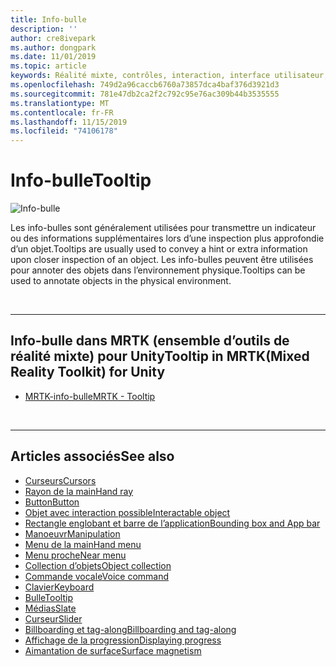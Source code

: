 ```yaml
---
title: Info-bulle
description: ''
author: cre8ivepark
ms.author: dongpark
ms.date: 11/01/2019
ms.topic: article
keywords: Réalité mixte, contrôles, interaction, interface utilisateur, expérience utilisateur
ms.openlocfilehash: 749d2a96caccb6760a73857dca4baf376d3921d3
ms.sourcegitcommit: 781e47db2ca2f2c792c95e76ac309b44b3535555
ms.translationtype: MT
ms.contentlocale: fr-FR
ms.lasthandoff: 11/15/2019
ms.locfileid: "74106178"
---
```

# <a name="tooltip"></a><span data-ttu-id="2c7d0-103">Info-bulle</span><span class="sxs-lookup"><span data-stu-id="2c7d0-103">Tooltip</span></span>

![Info-bulle](images/UX/UX_Hero_Tooltip.jpg)

<span data-ttu-id="2c7d0-105">Les info-bulles sont généralement utilisées pour transmettre un indicateur ou des informations supplémentaires lors d’une inspection plus approfondie d’un objet.</span><span class="sxs-lookup"><span data-stu-id="2c7d0-105">Tooltips are usually used to convey a hint or extra information upon closer inspection of an object.</span></span> <span data-ttu-id="2c7d0-106">Les info-bulles peuvent être utilisées pour annoter des objets dans l’environnement physique.</span><span class="sxs-lookup"><span data-stu-id="2c7d0-106">Tooltips can be used to annotate objects in the physical environment.</span></span>

<br>

---

## <a name="tooltip-in-mrtkmixed-reality-toolkit-for-unity"></a><span data-ttu-id="2c7d0-107">Info-bulle dans MRTK (ensemble d’outils de réalité mixte) pour Unity</span><span class="sxs-lookup"><span data-stu-id="2c7d0-107">Tooltip in MRTK(Mixed Reality Toolkit) for Unity</span></span>

* [<span data-ttu-id="2c7d0-108">MRTK-info-bulle</span><span class="sxs-lookup"><span data-stu-id="2c7d0-108">MRTK - Tooltip</span></span>](https://microsoft.github.io/MixedRealityToolkit-Unity/Documentation/README_Tooltip.html)

<br>

---

## <a name="see-also"></a><span data-ttu-id="2c7d0-109">Articles associés</span><span class="sxs-lookup"><span data-stu-id="2c7d0-109">See also</span></span>

* [<span data-ttu-id="2c7d0-110">Curseurs</span><span class="sxs-lookup"><span data-stu-id="2c7d0-110">Cursors</span></span>](cursors.md)
* [<span data-ttu-id="2c7d0-111">Rayon de la main</span><span class="sxs-lookup"><span data-stu-id="2c7d0-111">Hand ray</span></span>](point-and-commit.md)
* [<span data-ttu-id="2c7d0-112">Button</span><span class="sxs-lookup"><span data-stu-id="2c7d0-112">Button</span></span>](button.md)
* [<span data-ttu-id="2c7d0-113">Objet avec interaction possible</span><span class="sxs-lookup"><span data-stu-id="2c7d0-113">Interactable object</span></span>](interactable-object.md)
* [<span data-ttu-id="2c7d0-114">Rectangle englobant et barre de l’application</span><span class="sxs-lookup"><span data-stu-id="2c7d0-114">Bounding box and App bar</span></span>](app-bar-and-bounding-box.md)
* [<span data-ttu-id="2c7d0-115">Manoeuvr</span><span class="sxs-lookup"><span data-stu-id="2c7d0-115">Manipulation</span></span>](direct-manipulation.md)
* [<span data-ttu-id="2c7d0-116">Menu de la main</span><span class="sxs-lookup"><span data-stu-id="2c7d0-116">Hand menu</span></span>](hand-menu.md)
* [<span data-ttu-id="2c7d0-117">Menu proche</span><span class="sxs-lookup"><span data-stu-id="2c7d0-117">Near menu</span></span>](near-menu.md)
* [<span data-ttu-id="2c7d0-118">Collection d’objets</span><span class="sxs-lookup"><span data-stu-id="2c7d0-118">Object collection</span></span>](object-collection.md)
* [<span data-ttu-id="2c7d0-119">Commande vocale</span><span class="sxs-lookup"><span data-stu-id="2c7d0-119">Voice command</span></span>](voice-input.md)
* [<span data-ttu-id="2c7d0-120">Clavier</span><span class="sxs-lookup"><span data-stu-id="2c7d0-120">Keyboard</span></span>](keyboard.md)
* [<span data-ttu-id="2c7d0-121">Bulle</span><span class="sxs-lookup"><span data-stu-id="2c7d0-121">Tooltip</span></span>](tooltip.md)
* [<span data-ttu-id="2c7d0-122">Médias</span><span class="sxs-lookup"><span data-stu-id="2c7d0-122">Slate</span></span>](slate.md)
* [<span data-ttu-id="2c7d0-123">Curseur</span><span class="sxs-lookup"><span data-stu-id="2c7d0-123">Slider</span></span>](slider.md)
* [<span data-ttu-id="2c7d0-124">Billboarding et tag-along</span><span class="sxs-lookup"><span data-stu-id="2c7d0-124">Billboarding and tag-along</span></span>](billboarding-and-tag-along.md)
* [<span data-ttu-id="2c7d0-125">Affichage de la progression</span><span class="sxs-lookup"><span data-stu-id="2c7d0-125">Displaying progress</span></span>](progress.md)
* [<span data-ttu-id="2c7d0-126">Aimantation de surface</span><span class="sxs-lookup"><span data-stu-id="2c7d0-126">Surface magnetism</span></span>](surface-magnetism.md)

